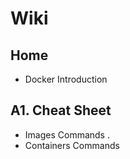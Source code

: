 # Wiki
## Home 
* Docker Introduction
## A1. Cheat Sheet
* Images Commands . 
* Containers Commands  
